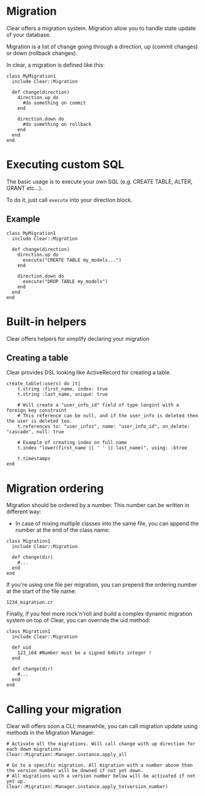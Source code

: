 # Migration

Clear offers a migration system. Migration allow you to handle state update of your database.

Migration is a list of change going through a direction, up (commit changes) or down (rollback changes).

In clear, a migration is defined like this:
 
```crystal
class MyMigration1
  include Clear::Migration
  
  def change(direction)
    direction.up do 
      #do something on commit
    end

    direction.down do 
      #do something on rollback
    end
  end
end
```
# Executing custom SQL

The basic usage is to execute your own SQL (e.g. CREATE TABLE, ALTER, GRANT etc...).

To do it, just call `execute` into your direction block.

## Example

```crystal
class MyMigration1
  include Clear::Migration
  
  def change(direction)
    direction.up do
      execute("CREATE TABLE my_models...")
    end

    direction.down do 
      execute("DROP TABLE my_models")
    end
  end
end
```

# Built-in helpers

Clear offers helpers for simplify declaring your migration

## Creating a table

Clear provides DSL looking like ActiveRecord for creating a table.

```crystal
create_table(:users) do |t|
    t.string :first_name, index: true
    t.string :last_name, unique: true
    
    # Will create a "user_info_id" field of type longint with a foreign key constraint
    # This reference can be null, and if the user_info is deleted then the user is deleted too.
    t.references to: "user_infos", name: "user_info_id", on_delete: "cascade", null: true

    # Example of creating index on full name
    t.index "lower(first_name || ' ' || last_name)", using: :btree

    t.timestamps
end
```

# Migration ordering

Migration should be ordered by a number. This number can be written in different way:

- In case of mixing multiple classes into the same file, you can append the number at the end of the class name:

```crystal
class Migration1
  include Clear::Migration

  def change(dir)
    #...
  end
end
```

If you're using one file per migration, you can prepend the ordering number at the start of the file name:

```
1234_migration.cr
```

Finally, if you feel more rock'n'roll and build a complex dynamic migration system on top of Clear, you can override the uid method:

```crystal
class Migration1
  include Clear::Migration

  def uid
    123_i64 #Number must be a signed 64bits integer !
  end

  def change(dir)
    #...
  end
end
```

# Calling your migration

Clear will offers soon a CLI; meanwhile, you can call migration update using methods in the Migration Manager:

```crystal
# Activate all the migrations. Will call change with up direction for each down migrations
Clear::Migration::Manager.instance.apply_all
```

```crystal
# Go to a specific migration. All migration with a number above than the version number will be downed if not yet down.
# All migrations with a version number below will be activated if not yet up.
Clear::Migration::Manager.instance.apply_to(version_number)
```